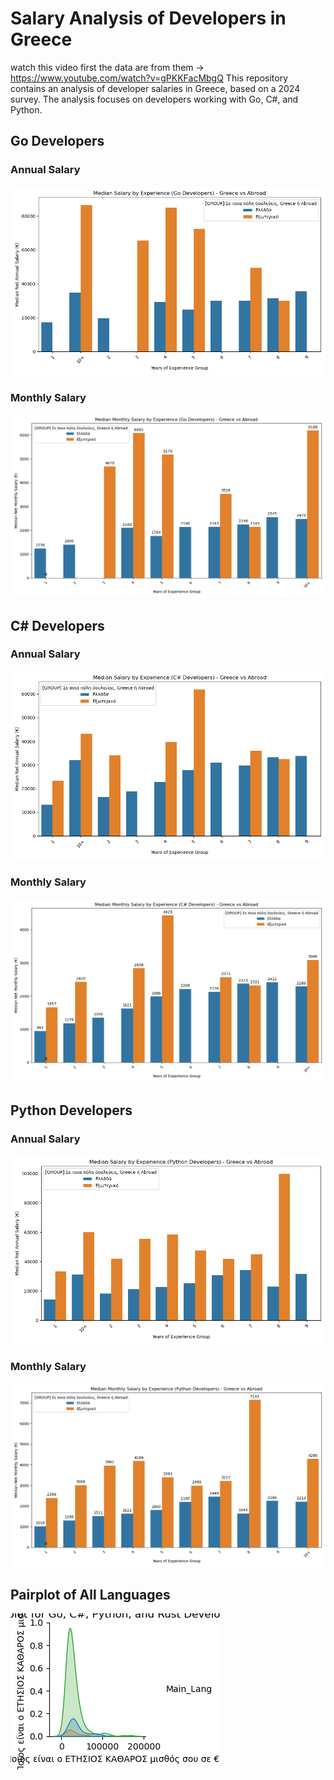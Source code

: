 # Salary Analysis of Developers in Greece
watch this video first the data are from them -> https://www.youtube.com/watch?v=gPKKFacMbgQ
This repository contains an analysis of developer salaries in Greece, based on a 2024 survey. The analysis focuses on developers working with Go, C#, and Python.

## Go Developers

### Annual Salary
![Go Developers Annual Salary](go_developers_salary.png)

### Monthly Salary
![Go Developers Monthly Salary](go_developers_monthly_salary.png)

## C# Developers

### Annual Salary
![C# Developers Annual Salary](csharp_developers_salary.png)

### Monthly Salary
![C# Developers Monthly Salary](csharp_developers_monthly_salary.png)

## Python Developers

### Annual Salary
![Python Developers Annual Salary](python_developers_salary.png)

### Monthly Salary
![Python Developers Monthly Salary](python_developers_monthly_salary.png)

## Pairplot of All Languages

![Pairplot of Go, C#, and Python Developers](pairplot_all_languages.png)
